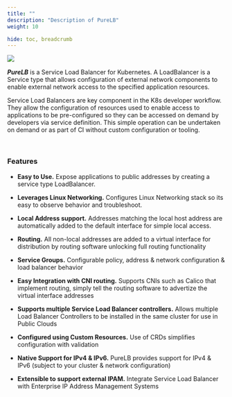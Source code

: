 ```yaml
---
title: ""
description: "Description of PureLB"
weight: 10

hide: toc, breadcrumb
---
```



<img align="left" src="images/purelb.png">


</br>

**_PureLB_** is a Service Load Balancer for Kubernetes.  A LoadBalancer is a Service type that allows configuration of external network components to enable external network access to the specified application resources. 

Service Load Balancers are key component in the K8s developer workflow.  They allow the configuration of resources used to enable access to applications to be pre-configured so they can be accessed on demand by developers via service definition.  This simple operation can be undertaken on demand or as part of CI without custom configuration or tooling.   

</br>



### Features

* **Easy to Use.**
Expose applications to public addresses by creating a service type LoadBalancer.

* **Leverages Linux Networking.**
Configures Linux Networking stack so its easy to observe behavior and troubleshoot.

* **Local Address support.**
Addresses matching the local host address are automatically added to the default interface for simple local access.

* **Routing.**
All non-local addresses are added to a virtual interface for distribution by routing software unlocking full routing functionality

* **Service Groups.**
Configurable policy, address & network configuration & load balancer behavior 

* **Easy Integration with CNI routing.**
Supports CNIs such as Calico that implement routing, simply tell the routing software to advertize the virtual interface addresses

* **Supports multiple Service Load Balancer controllers.**
Allows multiple Load Balancer Controllers to be installed in the same cluster for use in Public Clouds

* **Configured using Custom Resources.**
Use of CRDs simplifies configuration with validation

* **Native Support for IPv4 & IPv6.**
PureLB provides support for IPv4 & IPv6 (subject to your cluster & network configuration)

* **Extensible to support external IPAM.**
Integrate Service Load Balancer with Enterprise IP Address Management Systems